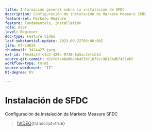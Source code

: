 ```yaml
---
title: Información general sobre la instalación de SFDC
description: Configuración de instalación de Marketo Measure SFDC
feature-set: Marketo Measure
feature: Fundamentals, Installation
role: User
level: Beginner
doc-type: Feature Video
last-substantial-update: 2023-09-22T00:00:00Z
jira: KT-14024
thumbnail: 3424427.jpeg
exl-id: f9ea8a34-c1d2-424c-9738-8a5ac2efcb3d
source-git-commit: d2efe7e48e06ebb4f39716f9cc9612bd67451eb5
workflow-type: tm+mt
source-wordcount: '17'
ht-degree: 0%

---
```


# Instalación de SFDC

Configuración de instalación de Marketo Measure SFDC

>[!VIDEO](https://video.tv.adobe.com/v/3451808/?learn=on&captions=spa){transcript=true}
